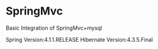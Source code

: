 # SpringMvc
Basic Integration of SpringMvc+mysql

Spring Version:4.1.1.RELEASE
Hibernate Version:4.3.5.Final
